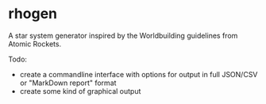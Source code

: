 # rhogen
A star system generator inspired by the Worldbuilding guidelines from Atomic Rockets.

Todo:

- create a commandline interface with options for output in full JSON/CSV or "MarkDown report" format
- create some kind of graphical output

